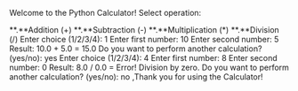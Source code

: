 Welcome to the Python Calculator!
Select operation:

**.**Addition (+)
**.**Subtraction (-)
**.**Multiplication (*)
**.**Division (/) Enter choice (1/2/3/4): 1 Enter first number: 10 Enter second number: 5 Result: 10.0 + 5.0 = 15.0 Do you want to perform another calculation? (yes/no): yes Enter choice (1/2/3/4): 4 Enter first number: 8 Enter second number: 0 Result: 8.0 / 0.0 = Error! Division by zero. Do you want to perform another calculation? (yes/no): no ,Thank you for using the Calculator!
